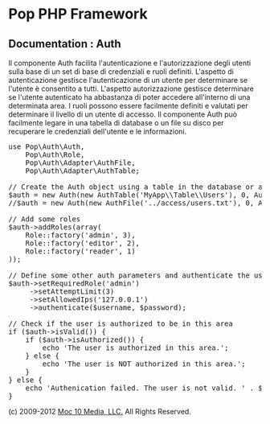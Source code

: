 Pop PHP Framework
=================

Documentation : Auth
--------------------

Il componente Auth facilita l'autenticazione e l'autorizzazione degli utenti sulla base di un set di base di credenziali e ruoli definiti. L'aspetto di autenticazione gestisce l'autenticazione di un utente per determinare se l'utente è consentito a tutti. L'aspetto autorizzazione gestisce determinare se l'utente autenticato ha abbastanza di poter accedere all'interno di una determinata area. I ruoli possono essere facilmente definiti e valutati per determinare il livello di un utente di accesso. Il componente Auth può facilmente legare in una tabella di database o un file su disco per recuperare le credenziali dell'utente e le informazioni.

<pre>
use Pop\Auth\Auth,
    Pop\Auth\Role,
    Pop\Auth\Adapter\AuthFile,
    Pop\Auth\Adapter\AuthTable;

// Create the Auth object using a table in the database or a local access file.
$auth = new Auth(new AuthTable('MyApp\\Table\\Users'), 0, Auth::ENCRYPT_SHA1);
//$auth = new Auth(new AuthFile('../access/users.txt'), 0, Auth::ENCRYPT_SHA1);

// Add some roles
$auth->addRoles(array(
    Role::factory('admin', 3),
    Role::factory('editor', 2),
    Role::factory('reader', 1)
));

// Define some other auth parameters and authenticate the user
$auth->setRequiredRole('admin')
     ->setAttemptLimit(3)
     ->setAllowedIps('127.0.0.1')
     ->authenticate($username, $password);

// Check if the user is authorized to be in this area
if ($auth->isValid()) {
    if ($auth->isAuthorized()) {
        echo 'The user is authorized in this area.';
    } else {
        echo 'The user is NOT authorized in this area.';
    }
} else {
    echo 'Authenication failed. The user is not valid. ' . $auth->getResultMessage();
}
</pre>

(c) 2009-2012 [Moc 10 Media, LLC.](http://www.moc10media.com) All Rights Reserved.

